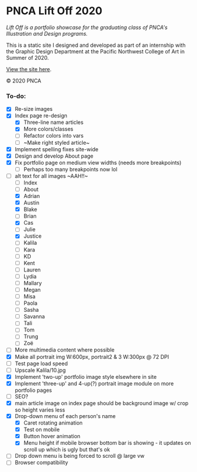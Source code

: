 # PNCA Lift Off 2020

*Lift Off is a portfolio showcase for the graduating class of PNCA's Illustration and Design programs.*

This is a static site I designed and developed as part of an internship with the Graphic Design Department at the Pacific Northwest College of Art in Summer of 2020.

[View the site here](http://liftoffpnca.com).

&copy; 2020 PNCA



### To-do:

- [x] Re-size images
- [x] Index page re-design
  - [x] Three-line name articles
  - [x] More colors/classes
  - [ ] Refactor colors into vars
  - [ ] ~Make right styled article~
- [x] Implement spelling fixes site-wide
- [x] Design and develop About page
- [x] Fix portfolio page on medium view widths (needs more breakpoints)
  - [ ] Perhaps too many breakpoints now lol
- [ ] alt text for all images ~AAH!!~
  - [ ] Index
  - [ ] About
  - [x] Adrian
  - [x] Austin
  - [x] Blake
  - [ ] Brian
  - [x] Cas
  - [ ] Julie
  - [x] Justice
  - [ ] Kalila
  - [ ] Kara
  - [ ] KD
  - [ ] Kent
  - [ ] Lauren
  - [ ] Lydia
  - [ ] Mallary
  - [ ] Megan
  - [ ] Misa
  - [ ] Paola
  - [ ] Sasha
  - [ ] Savanna
  - [ ] Tali
  - [ ] Tom
  - [ ] Trung
  - [ ] Zoë
- [ ] More multimedia content where possible
- [x] Make all portrait img W:600px, portrait2 & 3 W:300px @ 72 DPI
- [ ] Test page load speed
- [ ] Upscale Kalila/10.jpg
- [x] Implement 'two-up' portfolio image style elsewhere in site
- [x] Implement 'three-up' and 4-up(?) portrait image module on more portfolio pages
- [ ] SEO?
- [x] main article image on index page should be background image w/ crop so height varies less
- [x] Drop-down menu of each person's name
  - [x] Caret rotating animation
  - [x] Test on mobile
  - [x] Button hover animation
  - [x] Menu height if mobile browser bottom bar is showing - it updates on scroll up which is ugly but that's ok
- [ ] Drop down menu is being forced to scroll @ large vw
- [ ] Browser compatibility
